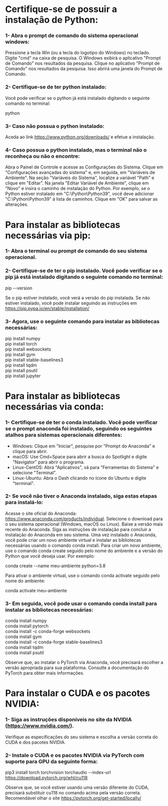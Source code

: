 # Certifique-se de possuir a instalação de Python:

### 1- Abra o prompt de comando do sistema operacional windows:
Pressione a tecla Win (ou a tecla do logotipo do Windows) no teclado.
Digite "cmd" na caixa de pesquisa. O Windows exibirá o aplicativo "Prompt de Comando" nos resultados da pesquisa.
Clique no aplicativo "Prompt de Comando" nos resultados da pesquisa. Isso abrirá uma janela do Prompt de Comando.

### 2- Certifique-se de ter python instalado: 
Você pode verificar se o python já está instalado digitando o seguinte comando no terminal:<br>

python

### 3- Caso não possua o python instalado:
Aceda ao link https://www.python.org/downloads/ e efetue a instalação.

### 4- Caso possua o python instalado, mas o terminal não o reconheça ou não o encontre:

Abra o Painel de Controle e acesse as Configurações do Sistema.
Clique em "Configurações avançadas do sistema" e, em seguida, em "Variáveis de Ambiente".
Na seção "Variáveis do Sistema", localize a variável "Path" e clique em "Editar".
Na janela "Editar Variável de Ambiente", clique em "Novo" e insira o caminho de instalação do Python. Por exemplo, se o Python estiver instalado em "C:\Python\Python39", você deve adicionar "C:\Python\Python39" à lista de caminhos.
Clique em "OK" para salvar as alterações.

# Para instalar as bibliotecas necessárias via pip:

### 1- Abra o terminal ou prompt de comando do seu sistema operacional.

### 2- Certifique-se de ter o pip instalado. Você pode verificar se o pip já está instalado digitando o seguinte comando no terminal:

pip --version

Se o pip estiver instalado, você verá a versão do pip instalada. Se não estiver instalado, você pode instalar seguindo as instruções em https://pip.pypa.io/en/stable/installation/

### 3- Agora, use o seguinte comando para instalar as bibliotecas necessárias:

pip install numpy<br>
pip install torch<br>
pip install websockets<br>
pip install gym<br>
pip install stable-baselines3<br>
pip install tqdm<br>
pip install psutil<br>
pip install jupyter<br>


# Para instalar as bibliotecas necessárias via conda:

### 1- Certifique-se de ter o conda instalado. Você pode verificar se o prompt anaconda foi instalado, seguindo os seguintes atalhos para sistemas operacionais diferentes:

- Windows: Clique em "Iniciar", pesquise por "Prompt do Anaconda" e clique para abrir.
- macOS: Use Cmd+Space para abrir a busca do Spotlight e digite "Navigator" para abrir o programa.
- Linux-CentOS: Abra "Aplicativos", vá para "Ferramentas do Sistema" e selecione "Terminal".
- Linux-Ubuntu: Abra o Dash clicando no ícone do Ubuntu e digite "terminal".

### 2- Se você não tiver o Anaconda instalado, siga estas etapas para instalá-lo:

Acesse o site oficial do Anaconda: https://www.anaconda.com/products/individual.
Selecione o download para o seu sistema operacional (Windows, macOS ou Linux).
Baixe a versão mais recente do Anaconda.
Siga as instruções de instalação para concluir a instalação do Anaconda em seu sistema.
Uma vez instalado o Anaconda, você pode criar um novo ambiente virtual e instalar as bibliotecas necessárias usando o comando conda install. Para criar um novo ambiente, use o comando conda create seguido pelo nome do ambiente e a versão do Python que você deseja usar. Por exemplo:

conda create --name meu-ambiente python=3.8

Para ativar o ambiente virtual, use o comando conda activate seguido pelo nome do ambiente:

conda activate meu-ambiente

### 3- Em seguida, você pode usar o comando conda install para instalar as bibliotecas necessárias:

conda install numpy<br>
conda install pytorch<br>
conda install -c conda-forge websockets<br>
conda install gym<br>
conda install -c conda-forge stable-baselines3<br>
conda install tqdm<br>
conda install psutil<br>

Observe que, ao instalar o PyTorch via Anaconda, você precisará escolher a versão apropriada para sua plataforma. Consulte a documentação do PyTorch para obter mais informações.

# Para instalar o CUDA e os pacotes NVIDIA:

### 1- Siga as instruções disponíveis no site da NVIDIA (https://www.nvidia.com/). 

Verifique as especificações do seu sistema e escolha a versão correta do CUDA e dos pacotes NVIDIA.

### 2- Instale o CUDA e os pacotes NVIDIA via PyTorch com suporte para GPU da seguinte forma:

pip3 install torch torchvision torchaudio --index-url https://download.pytorch.org/whl/cu118

Observe que, se você estiver usando uma versão diferente do CUDA, precisará substituir cu118 no comando acima pela versão correta. Recomendável olhar o site https://pytorch.org/get-started/locally/

